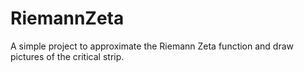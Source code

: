 # RiemannZeta
A simple project to approximate the Riemann Zeta function and draw pictures of the critical strip.
